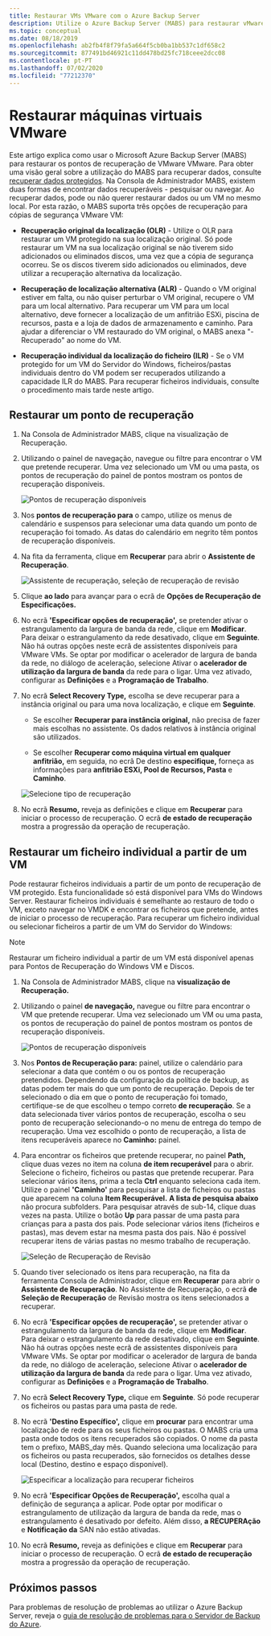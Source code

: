 ```yaml
---
title: Restaurar VMs VMware com o Azure Backup Server
description: Utilize o Azure Backup Server (MABS) para restaurar vMware VMware em execução num servidor VMware vCenter/ESXi.
ms.topic: conceptual
ms.date: 08/18/2019
ms.openlocfilehash: ab2fb4f8f79fa5a664f5cb0ba1bb537c1df658c2
ms.sourcegitcommit: 877491bd46921c11dd478bd25fc718ceee2dcc08
ms.contentlocale: pt-PT
ms.lasthandoff: 07/02/2020
ms.locfileid: "77212370"
---
```

# <a name="restore-vmware-virtual-machines"></a>Restaurar máquinas virtuais VMware

Este artigo explica como usar o Microsoft Azure Backup Server (MABS) para restaurar os pontos de recuperação de VMware VMware. Para obter uma visão geral sobre a utilização do MABS para recuperar dados, consulte [recuperar dados protegidos](https://docs.microsoft.com/azure/backup/backup-azure-alternate-dpm-server). Na Consola de Administrador MABS, existem duas formas de encontrar dados recuperáveis - pesquisar ou navegar. Ao recuperar dados, pode ou não querer restaurar dados ou um VM no mesmo local. Por esta razão, o MABS suporta três opções de recuperação para cópias de segurança VMware VM:

* **Recuperação original da localização (OLR)** - Utilize o OLR para restaurar um VM protegido na sua localização original. Só pode restaurar um VM na sua localização original se não tiverem sido adicionados ou eliminados discos, uma vez que a cópia de segurança ocorreu. Se os discos tiverem sido adicionados ou eliminados, deve utilizar a recuperação alternativa da localização.

* **Recuperação de localização alternativa (ALR)** - Quando o VM original estiver em falta, ou não quiser perturbar o VM original, recupere o VM para um local alternativo. Para recuperar um VM para um local alternativo, deve fornecer a localização de um anfitrião ESXi, piscina de recursos, pasta e a loja de dados de armazenamento e caminho. Para ajudar a diferenciar o VM restaurado do VM original, o MABS anexa "-Recuperado" ao nome do VM.

* **Recuperação individual da localização do ficheiro (ILR)** - Se o VM protegido for um VM do Servidor do Windows, ficheiros/pastas individuais dentro do VM podem ser recuperados utilizando a capacidade ILR do MABS. Para recuperar ficheiros individuais, consulte o procedimento mais tarde neste artigo.

## <a name="restore-a-recovery-point"></a>Restaurar um ponto de recuperação

1. Na Consola de Administrador MABS, clique na visualização de Recuperação.

2. Utilizando o painel de navegação, navegue ou filtre para encontrar o VM que pretende recuperar. Uma vez selecionado um VM ou uma pasta, os pontos de recuperação do painel de pontos mostram os pontos de recuperação disponíveis.

    ![Pontos de recuperação disponíveis](./media/restore-azure-backup-server-vmware/recovery-points.png)

3. Nos **pontos de recuperação para** o campo, utilize os menus de calendário e suspensos para selecionar uma data quando um ponto de recuperação foi tomado. As datas do calendário em negrito têm pontos de recuperação disponíveis.

4. Na fita da ferramenta, clique em **Recuperar** para abrir o **Assistente de Recuperação**.

    ![Assistente de recuperação, seleção de recuperação de revisão](./media/restore-azure-backup-server-vmware/recovery-wizard.png)

5. Clique **ao lado** para avançar para o ecrã de **Opções de Recuperação de Especificações.**

6. No ecrã **'Especificar opções de recuperação',** se pretender ativar o estrangulamento da largura de banda da rede, clique em **Modificar**. Para deixar o estrangulamento da rede desativado, clique em **Seguinte**. Não há outras opções neste ecrã de assistentes disponíveis para VMware VMs. Se optar por modificar o acelerador de largura de banda da rede, no diálogo de aceleração, selecione Ativar o **acelerador de utilização da largura de banda** da rede para o ligar. Uma vez ativado, configurar as **Definições** e a **Programação de Trabalho**.

7. No ecrã **Select Recovery Type,** escolha se deve recuperar para a instância original ou para uma nova localização, e clique em **Seguinte**.

     * Se escolher **Recuperar para instância original,** não precisa de fazer mais escolhas no assistente. Os dados relativos à instância original são utilizados.

     * Se escolher **Recuperar como máquina virtual em qualquer anfitrião,** em seguida, no ecrã De destino **especifique,** forneça as informações para **anfitrião ESXi, Pool de Recursos, Pasta** e **Caminho**.

      ![Selecione tipo de recuperação](./media/restore-azure-backup-server-vmware/recovery-type.png)

8. No ecrã **Resumo,** reveja as definições e clique em **Recuperar** para iniciar o processo de recuperação. O ecrã **de estado de recuperação** mostra a progressão da operação de recuperação.

## <a name="restore-an-individual-file-from-a-vm"></a>Restaurar um ficheiro individual a partir de um VM

Pode restaurar ficheiros individuais a partir de um ponto de recuperação de VM protegido. Esta funcionalidade só está disponível para VMs do Windows Server. Restaurar ficheiros individuais é semelhante ao restauro de todo o VM, exceto navegar no VMDK e encontrar os ficheiros que pretende, antes de iniciar o processo de recuperação. Para recuperar um ficheiro individual ou selecionar ficheiros a partir de um VM do Servidor do Windows:

>[!NOTE]
>Restaurar um ficheiro individual a partir de um VM está disponível apenas para Pontos de Recuperação do Windows VM e Discos.

1. Na Consola de Administrador MABS, clique na **visualização de Recuperação.**

2. Utilizando o painel **de navegação,** navegue ou filtre para encontrar o VM que pretende recuperar. Uma vez selecionado um VM ou uma pasta, os pontos de recuperação do painel de pontos mostram os pontos de recuperação disponíveis.

    ![Pontos de recuperação disponíveis](./media/restore-azure-backup-server-vmware/vmware-rp-disk.png)

3. Nos **Pontos de Recuperação para:** painel, utilize o calendário para selecionar a data que contém o ou os pontos de recuperação pretendidos. Dependendo da configuração da política de backup, as datas podem ter mais do que um ponto de recuperação. Depois de ter selecionado o dia em que o ponto de recuperação foi tomado, certifique-se de que escolheu o tempo correto **de recuperação**. Se a data selecionada tiver vários pontos de recuperação, escolha o seu ponto de recuperação selecionando-o no menu de entrega do tempo de recuperação. Uma vez escolhido o ponto de recuperação, a lista de itens recuperáveis aparece no **Caminho:** painel.

4. Para encontrar os ficheiros que pretende recuperar, no painel **Path,** clique duas vezes no item na coluna **de item recuperável** para o abrir. Selecione o ficheiro, ficheiros ou pastas que pretende recuperar. Para selecionar vários itens, prima a tecla **Ctrl** enquanto seleciona cada item. Utilize o painel **'Caminho'** para pesquisar a lista de ficheiros ou pastas que aparecem na coluna **Item Recuperável.** **A lista de pesquisa abaixo** não procura subfolders. Para pesquisar através de sub-14, clique duas vezes na pasta. Utilize o botão **Up** para passar de uma pasta para crianças para a pasta dos pais. Pode selecionar vários itens (ficheiros e pastas), mas devem estar na mesma pasta dos pais. Não é possível recuperar itens de várias pastas no mesmo trabalho de recuperação.

    ![Seleção de Recuperação de Revisão](./media/restore-azure-backup-server-vmware/vmware-rp-disk-ilr-2.png)

5. Quando tiver selecionado os itens para recuperação, na fita da ferramenta Consola de Administrador, clique em **Recuperar** para abrir o **Assistente de Recuperação**. No Assistente de Recuperação, o ecrã **de Seleção de Recuperação** de Revisão mostra os itens selecionados a recuperar.

6. No ecrã **'Especificar opções de recuperação',** se pretender ativar o estrangulamento da largura de banda da rede, clique em **Modificar**. Para deixar o estrangulamento da rede desativado, clique em **Seguinte**. Não há outras opções neste ecrã de assistentes disponíveis para VMware VMs. Se optar por modificar o acelerador de largura de banda da rede, no diálogo de aceleração, selecione Ativar o **acelerador de utilização da largura de banda** da rede para o ligar. Uma vez ativado, configurar as **Definições** e a **Programação de Trabalho**.
7. No ecrã **Select Recovery Type,** clique em **Seguinte**. Só pode recuperar os ficheiros ou pastas para uma pasta de rede.
8. No ecrã **'Destino Específico',** clique em **procurar** para encontrar uma localização de rede para os seus ficheiros ou pastas. O MABS cria uma pasta onde todos os itens recuperados são copiados. O nome da pasta tem o prefixo, MABS_day mês. Quando seleciona uma localização para os ficheiros ou pasta recuperados, são fornecidos os detalhes desse local (Destino, destino e espaço disponível).

    ![Especificar a localização para recuperar ficheiros](./media/restore-azure-backup-server-vmware/specify-destination.png)

9. No ecrã **'Especificar Opções de Recuperação',** escolha qual a definição de segurança a aplicar. Pode optar por modificar o estrangulamento de utilização da largura de banda da rede, mas o estrangulamento é desativado por defeito. Além disso, **a RECUPERAção** e **Notificação da** SAN não estão ativadas.
10. No ecrã **Resumo,** reveja as definições e clique em **Recuperar** para iniciar o processo de recuperação. O ecrã **de estado de recuperação** mostra a progressão da operação de recuperação.

## <a name="next-steps"></a>Próximos passos

Para problemas de resolução de problemas ao utilizar o Azure Backup Server, reveja o [guia de resolução de problemas para o Servidor de Backup do Azure](./backup-azure-mabs-troubleshoot.md).
